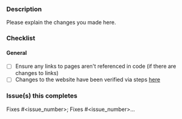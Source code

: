 ### Description

Please explain the changes you made here.

### Checklist

#### General

- [ ] Ensure any links to pages aren't referenced in code (if there are changes to links)
- [ ] Changes to the website have been verified via steps [here](https://github.com/civiform/docs/blob/main/README.md#1-run-the-website-locally)

### Issue(s) this completes

Fixes #<issue_number>; Fixes #<issue_number>...
